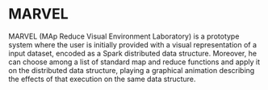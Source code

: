 # MARVEL

MARVEL (MAp Reduce Visual Environment Laboratory) is a prototype system where the
user is initially provided with a visual representation of a input dataset, encoded as a Spark
distributed data structure. Moreover, he can choose among a list of standard map and
reduce functions and apply it on the distributed data structure, playing a graphical animation
describing the effects of that execution on the same data structure.
